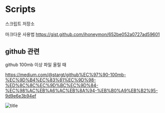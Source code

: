 # Scripts
스크립트 저장소

마크다운 사용법
<https://gist.github.com/ihoneymon/652be052a0727ad59601>

## github 관련

github 100mb 이상 파일 올릴 때

<https://medium.com/@stargt/github%EC%97%90-100mb-%EC%9D%B4%EC%83%81%EC%9D%98-%ED%8C%8C%EC%9D%BC%EC%9D%84-%EC%98%AC%EB%A6%AC%EB%8A%94-%EB%B0%A9%EB%B2%95-9d9e6e3b94ef>


![title]("/Image/test.jpg" "width:200px;height:100px")